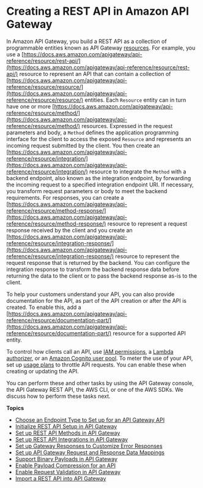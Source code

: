 # Creating a REST API in Amazon API Gateway<a name="how-to-create-api"></a>

 In Amazon API Gateway, you build a REST API as a collection of programmable entities known as API Gateway [resources](https://docs.aws.amazon.com/apigateway/api-reference/resource/)\. For example, you use a [https://docs.aws.amazon.com/apigateway/api-reference/resource/rest-api/](https://docs.aws.amazon.com/apigateway/api-reference/resource/rest-api/) resource to represent an API that can contain a collection of [https://docs.aws.amazon.com/apigateway/api-reference/resource/resource/](https://docs.aws.amazon.com/apigateway/api-reference/resource/resource/) entities\. Each `Resource` entity can in turn have one or more [https://docs.aws.amazon.com/apigateway/api-reference/resource/method/](https://docs.aws.amazon.com/apigateway/api-reference/resource/method/) resources\. Expressed in the request parameters and body, a `Method` defines the application programming interface for the client to access the exposed `Resource` and represents an incoming request submitted by the client\. You then create an [https://docs.aws.amazon.com/apigateway/api-reference/resource/integration/](https://docs.aws.amazon.com/apigateway/api-reference/resource/integration/) resource to integrate the `Method` with a backend endpoint, also known as the integration endpoint, by forwarding the incoming request to a specified integration endpoint URI\. If necessary, you transform request parameters or body to meet the backend requirements\. For responses, you can create a [https://docs.aws.amazon.com/apigateway/api-reference/resource/method-response/](https://docs.aws.amazon.com/apigateway/api-reference/resource/method-response/) resource to represent a request response received by the client and you create an [https://docs.aws.amazon.com/apigateway/api-reference/resource/integration-response/](https://docs.aws.amazon.com/apigateway/api-reference/resource/integration-response/) resource to represent the request response that is returned by the backend\. You can configure the integration response to transform the backend response data before returning the data to the client or to pass the backend response as\-is to the client\. 

To help your customers understand your API, you can also provide documentation for the API, as part of the API creation or after the API is created\. To enable this, add a [https://docs.aws.amazon.com/apigateway/api-reference/resource/documentation-part/](https://docs.aws.amazon.com/apigateway/api-reference/resource/documentation-part/) resource for a supported API entity\. 

To control how clients call an API, use [IAM permissions](permissions.md), a [Lambda authorizer](apigateway-use-lambda-authorizer.md), or an [Amazon Cognito user pool](apigateway-integrate-with-cognito.md)\. To meter the use of your API, set up [usage plans](api-gateway-api-usage-plans.md) to throttle API requests\. You can enable these when creating or updating the API\.

 You can perform these and other tasks by using the API Gateway console, the API Gateway REST API, the AWS CLI, or one of the AWS SDKs\. We discuss how to perform these tasks next\. 

**Topics**
+ [Choose an Endpoint Type to Set up for an API Gateway API](api-gateway-api-endpoint-types.md)
+ [Initialize REST API Setup in API Gateway](create-api-resources-methods.md)
+ [Set up REST API Methods in API Gateway](how-to-method-settings.md)
+ [Set up REST API Integrations in API Gateway](how-to-integration-settings.md)
+ [Set up Gateway Responses to Customize Error Responses](customize-gateway-responses.md)
+ [Set up API Gateway Request and Response Data Mappings](mappings.md)
+ [Support Binary Payloads in API Gateway](api-gateway-payload-encodings.md)
+ [Enable Payload Compression for an API](api-gateway-gzip-compression-decompression.md)
+ [Enable Request Validation in API Gateway](api-gateway-method-request-validation.md)
+ [Import a REST API into API Gateway](api-gateway-import-api.md)